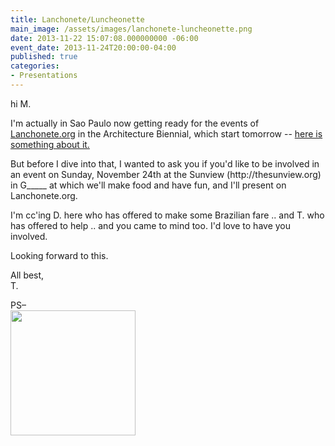 ```yaml
---
title: Lanchonete/Luncheonette
main_image: /assets/images/lanchonete-luncheonette.png
date: 2013-11-22 15:07:08.000000000 -06:00
event_date: 2013-11-24T20:00:00-04:00
published: true
categories:
- Presentations
---
```

<p>hi M.</p>
<p>I'm actually in Sao Paulo now getting ready for the events of <a href="http://Lanchonete.org" target="_blank">Lanchonete.org</a> in the Architecture Biennial, which start tomorrow -- <a href="http://artfuladministrator.files.wordpress.com/2013/11/pdf_lanchonete_preview_20131108_a.pdf" target="_blank">here is something about it.</a></p>
<p>But before I dive into that, I wanted to ask you if you'd like to be involved in an event on Sunday, November 24th at the Sunview (http://thesunview.org) in G_____ at which we'll make food and have fun, and I'll present on Lanchonete.org.</p>
<p>I'm cc'ing D. here who has offered to make some Brazilian fare .. and T. who has offered to help .. and you came to mind too. I'd love to have you involved.</p>
<p>Looking forward to this.</p>
<p>All best,<br />
T.</p>
<p>PS–<br />
<img src="{{ site.baseurl }}/assets/images/lancheonettelanchonete.gif" alt="" width="200" /></p>
